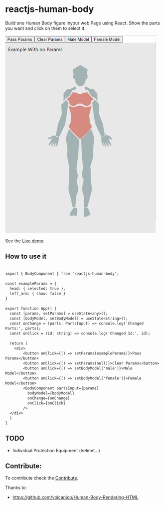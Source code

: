 # reactjs-human-body

Build one Human Body figure inyour web Page using React.
Show the parts you want and click on them to select it.

![Human figure example](./example/screenshot.png)

See the [Live demo](https://stackblitz.com/edit/reactjs-human-body-example).


## How to use it

```tsx

import { BodyComponent } from 'reactjs-human-body';

const exampleParams = {
  head: { selected: true },
  left_arm: { show: false }
}

export function App() {
  const [params, setParams] = useState<any>();
  const [bodyModel, setBodyModel] = useState<string>();
  const onChange = (parts: PartsInput) => console.log('Changed Parts:', parts);
  const onClick = (id: string) => console.log('Changed Id:', id);
  
  return (
    <div>
        <button onClick={() => setParams(exampleParams)}>Pass Params</button>
        <button onClick={() => setParams(null)}>Clear Params</button>
        <button onClick={() => setBodyModel('male')}>Male Model</button>
        <button onClick={() => setBodyModel('female')}>Female Model</button>
        <BodyComponent partsInput={params} 
          bodyModel={bodyModel}
          onChange={onChange}
          onClick={onClick}
        />
  </div>
  )
}
```

## TODO

* Individual Protection Equipment (helmet...)

## Contribute:

To contribute check the [Contribute](./CONTRIBUTE.md).


Thanks to:
* https://github.com/volcanioo/Human-Body-Rendering-HTML